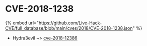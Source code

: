 # CVE-2018-1238
{% embed url="https://github.com/Live-Hack-CVE/full_database/blob/main/cves/2018/CVE-2018-1238.json" %}

* Hydra3evil ~> [cve-2018-12386](https://www.alice-snow.ru/2018/database/cve-2018-1238/cve-2018-12386-hydra3evil)